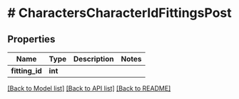 # # CharactersCharacterIdFittingsPost

## Properties

Name | Type | Description | Notes
------------ | ------------- | ------------- | -------------
**fitting_id** | **int** |  |

[[Back to Model list]](../../README.md#models) [[Back to API list]](../../README.md#endpoints) [[Back to README]](../../README.md)
